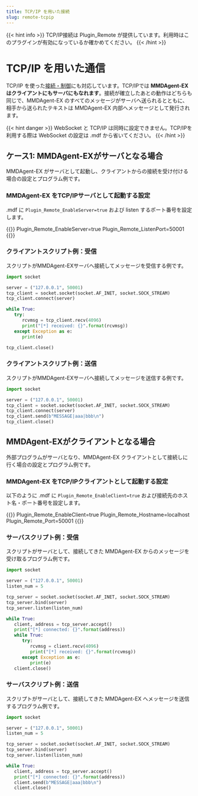 ```yaml
---
title: TCP/IP を用いた接続
slug: remote-tcpip
---
```

{{< hint info >}}
TCP/IP接続は Plugin_Remote が提供しています。利用時はこのプラグインが有効になっているか確かめてください。
{{< /hint >}}

# TCP/IP を用いた通信

TCP/IP を使った[接続・制御](../remote-control)にも対応しています。TCP/IPでは **MMDAgent-EX はクライアントにもサーバにもなれます**。接続が確立したあとの動作はどちらも同じで、MMDAgent-EX のすべてのメッセージがサーバへ送られるとともに、相手から送られたテキストは MMDAgent-EX 内部へメッセージとして発行されます。

{{< hint danger >}}
WebSocket と TCP/IP は同時に設定できません。TCP/IPを利用する際は WebSocket の設定は .mdf から省いてください。
{{< /hint >}}

## ケース1: MMDAgent-EXがサーバとなる場合

MMDAgent-EX がサーバとして起動し、クライアントからの接続を受け付ける場合の設定とプログラム例です。

### MMDAgent-EX をTCP/IPサーバとして起動する設定

.mdf に `Plugin_Remote_EnableServer=true` および listen するポート番号を設定します。

{{<mdf>}}
Plugin_Remote_EnableServer=true
Plugin_Remote_ListenPort=50001
{{</mdf>}}

### クライアントスクリプト例：受信

スクリプトがMMDAgent-EXサーバへ接続してメッセージを受信する例です。

```python
import socket

server = ("127.0.0.1", 50001)
tcp_client = socket.socket(socket.AF_INET, socket.SOCK_STREAM)
tcp_client.connect(server)

while True:
   try:
      rcvmsg = tcp_client.recv(4096)
      print("[*] received: {}".format(rcvmsg))
   except Exception as e:
      print(e)

tcp_client.close()
```

### クライアントスクリプト例：送信

スクリプトがMMDAgent-EXサーバへ接続してメッセージを送信する例です。

```python
import socket

server = ("127.0.0.1", 50001)
tcp_client = socket.socket(socket.AF_INET, socket.SOCK_STREAM)
tcp_client.connect(server)
tcp_client.send(b"MESSAGE|aaa|bbb\n")
tcp_client.close()
```

## MMDAgent-EXがクライアントとなる場合

外部プログラムがサーバとなり、MMDAgent-EX クライアントとして接続しに行く場合の設定とプログラム例です。

### MMDAgent-EX をTCP/IPクライアントとして起動する設定

以下のように .mdf に `Plugin_Remote_EnableClient=true` および接続先のホスト名・ポート番号を設定します。

{{<mdf>}}
Plugin_Remote_EnableClient=true
Plugin_Remote_Hostname=localhost
Plugin_Remote_Port=50001
{{</mdf>}}

### サーバスクリプト例：受信

スクリプトがサーバとして、接続してきた MMDAgent-EX からのメッセージを受け取るプログラム例です。

```python
import socket

server = ("127.0.0.1", 50001)
listen_num = 5

tcp_server = socket.socket(socket.AF_INET, socket.SOCK_STREAM)
tcp_server.bind(server)
tcp_server.listen(listen_num)

while True:
   client, address = tcp_server.accept()
   print("[*] connected: {}".format(address))
   while True:
      try:
         rcvmsg = client.recv(4096)
         print("[*] received: {}".format(rcvmsg))
      except Exception as e:
         print(e)
   client.close()
```

### サーバスクリプト例：送信

スクリプトがサーバとして、接続してきた MMDAgent-EX へメッセージを送信するプログラム例です。

```python
import socket

server = ("127.0.0.1", 50001)
listen_num = 5

tcp_server = socket.socket(socket.AF_INET, socket.SOCK_STREAM)
tcp_server.bind(server)
tcp_server.listen(listen_num)

while True:
   client, address = tcp_server.accept()
   print("[*] connected: {}".format(address))
   client.send(b"MESSAGE|aaa|bbb\n")
   client.close()
```
